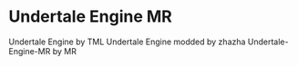 # Undertale Engine MR

Undertale Engine by TML
Undertale Engine modded by zhazha
Undertale-Engine-MR by MR
